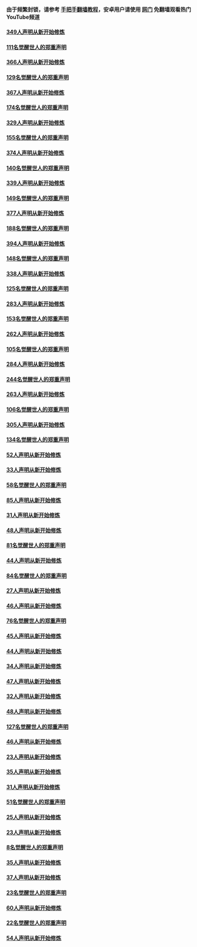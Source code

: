 #### 由于频繁封锁，请参考 [手把手翻墙教程](https://github.com/gfw-breaker/guides/wiki/)，安卓用户请使用 [网门](https://github.com/gfw-breaker/nogfw/blob/master/dl.md?t=06172101) 免翻墙观看热门YouTube频道 

#### [349人声明从新开始修炼](../pages/91/426969.md?t=06172101) 

#### [111名觉醒世人的郑重声明](../pages/91/426968.md?t=06172101) 

#### [366人声明从新开始修炼](../pages/91/426737.md?t=06172101) 

#### [129名觉醒世人的郑重声明](../pages/91/426736.md?t=06172101) 

#### [367人声明从新开始修炼](../pages/91/426421.md?t=06172101) 

#### [174名觉醒世人的郑重声明](../pages/91/426420.md?t=06172101) 

#### [329人声明从新开始修炼](../pages/91/426139.md?t=06172101) 

#### [155名觉醒世人的郑重声明](../pages/91/426138.md?t=06172101) 

#### [374人声明从新开始修炼](../pages/91/425811.md?t=06172101) 

#### [140名觉醒世人的郑重声明](../pages/91/425810.md?t=06172101) 

#### [339人声明从新开始修炼](../pages/91/425690.md?t=06172101) 

#### [149名觉醒世人的郑重声明](../pages/91/425689.md?t=06172101) 

#### [377人声明从新开始修炼](../pages/91/424867.md?t=06172101) 

#### [188名觉醒世人的郑重声明](../pages/91/424866.md?t=06172101) 

#### [394人声明从新开始修炼](../pages/91/423914.md?t=06172101) 

#### [148名觉醒世人的郑重声明](../pages/91/423913.md?t=06172101) 

#### [338人声明从新开始修炼](../pages/91/423540.md?t=06172101) 

#### [125名觉醒世人的郑重声明](../pages/91/423539.md?t=06172101) 

#### [283人声明从新开始修炼](../pages/91/423296.md?t=06172101) 

#### [153名觉醒世人的郑重声明](../pages/91/423295.md?t=06172101) 

#### [262人声明从新开始修炼](../pages/91/423004.md?t=06172101) 

#### [105名觉醒世人的郑重声明](../pages/91/423003.md?t=06172101) 

#### [284人声明从新开始修炼](../pages/91/422707.md?t=06172101) 

#### [244名觉醒世人的郑重声明](../pages/91/422706.md?t=06172101) 

#### [263人声明从新开始修炼](../pages/91/422553.md?t=06172101) 

#### [106名觉醒世人的郑重声明](../pages/91/422552.md?t=06172101) 

#### [305人声明从新开始修炼](../pages/91/422153.md?t=06172101) 

#### [134名觉醒世人的郑重声明](../pages/91/422152.md?t=06172101) 

#### [52人声明从新开始修炼](../pages/91/421846.md?t=06172101) 

#### [33人声明从新开始修炼](../pages/91/421804.md?t=06172101) 

#### [58名觉醒世人的郑重声明](../pages/91/421845.md?t=06172101) 

#### [85人声明从新开始修炼](../pages/91/421769.md?t=06172101) 

#### [31人声明从新开始修炼](../pages/91/421763.md?t=06172101) 

#### [48人声明从新开始修炼](../pages/91/421605.md?t=06172101) 

#### [81名觉醒世人的郑重声明](../pages/91/421656.md?t=06172101) 

#### [44人声明从新开始修炼](../pages/91/421544.md?t=06172101) 

#### [84名觉醒世人的郑重声明](../pages/91/421543.md?t=06172101) 

#### [27人声明从新开始修炼](../pages/91/421465.md?t=06172101) 

#### [46人声明从新开始修炼](../pages/91/421454.md?t=06172101) 

#### [76名觉醒世人的郑重声明](../pages/91/421453.md?t=06172101) 

#### [45人声明从新开始修炼](../pages/91/421452.md?t=06172101) 

#### [44人声明从新开始修炼](../pages/91/421422.md?t=06172101) 

#### [34人声明从新开始修炼](../pages/91/421322.md?t=06172101) 

#### [47人声明从新开始修炼](../pages/91/421264.md?t=06172101) 

#### [32人声明从新开始修炼](../pages/91/421225.md?t=06172101) 

#### [48人声明从新开始修炼](../pages/91/421202.md?t=06172101) 

#### [127名觉醒世人的郑重声明](../pages/91/421224.md?t=06172101) 

#### [46人声明从新开始修炼](../pages/91/421203.md?t=06172101) 

#### [23人声明从新开始修炼](../pages/91/421138.md?t=06172101) 

#### [35人声明从新开始修炼](../pages/91/421122.md?t=06172101) 

#### [31人声明从新开始修炼](../pages/91/421081.md?t=06172101) 

#### [51名觉醒世人的郑重声明](../pages/91/421080.md?t=06172101) 

#### [25人声明从新开始修炼](../pages/91/421020.md?t=06172101) 

#### [23人声明从新开始修炼](../pages/91/420884.md?t=06172101) 

#### [8名觉醒世人的郑重声明](../pages/91/420883.md?t=06172101) 

#### [35人声明从新开始修炼](../pages/91/420809.md?t=06172101) 

#### [37人声明从新开始修炼](../pages/91/420766.md?t=06172101) 

#### [23名觉醒世人的郑重声明](../pages/91/420765.md?t=06172101) 

#### [60人声明从新开始修炼](../pages/91/420727.md?t=06172101) 

#### [22名觉醒世人的郑重声明](../pages/91/420726.md?t=06172101) 

#### [54人声明从新开始修炼](../pages/91/420529.md?t=06172101) 

